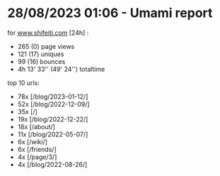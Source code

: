 # 28/08/2023 01:06 - Umami report
for www.shifeiti.com [24h] :

 - 265 (0) page views
 - 121 (17) uniques
 - 99 (16) bounces
 - 4h 13' 33'' (49' 24'') totaltime


top 10 urls:
 - 78x [/blog/2023-01-12/]
 - 52x [/blog/2022-12-09/]
 - 35x [/]
 - 19x [/blog/2022-12-22/]
 - 18x [/about/]
 - 11x [/blog/2022-05-07/]
 - 6x [/wiki/]
 - 6x [/friends/]
 - 4x [/page/3/]
 - 4x [/blog/2022-08-26/]


